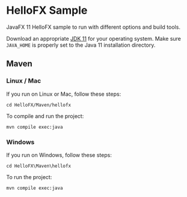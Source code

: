 # HelloFX Sample

JavaFX 11 HelloFX sample to run with different options and build tools.

Download an appropriate [JDK 11](https://jdk.java.net/11/) for your operating system. Make sure `JAVA_HOME` 
is properly set to the Java 11 installation directory. 

## Maven

### Linux / Mac

If you run on Linux or Mac, follow these steps:

    cd HelloFX/Maven/hellofx
    
To compile and run the project:
    
    mvn compile exec:java

### Windows

If you run on Windows, follow these steps:

    cd HelloFX\Maven\hellofx

To run the project:
    
    mvn compile exec:java